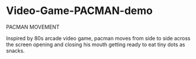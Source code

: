 # Video-Game-PACMAN-demo
PACMAN MOVEMENT  

Inspired by 80s arcade video game, pacman moves from side to side across the screen opening and closing his mouth getting ready to eat tiny dots as snacks.
